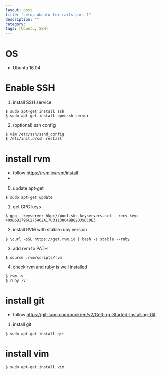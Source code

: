 ```yaml
---
layout: post
title: "setup ubuntu for rails part 1"
description: ""
category: 
tags: [Ubuntu, SSH]
---
```


# OS

* Ubuntu 16.04

# Enable SSH

1. install SSH service

```
$ sudo apt-get install ssh
$ sudo apt-get install openssh-server
```

2. (optional) ssh config

```
$ vim /etc/ssh/sshd_config
$ /etc/init.d/ssh restart
```

# install rvm

* follow <https://rvm.io/rvm/install>
* 

0. update apt-get

```
$ sudo apt-get update
```

1. get GPG keys

```
$ gpg --keyserver hkp://pool.sks-keyservers.net --recv-keys 409B6B1796C275462A1703113804BB82D39DC0E3
```

2. install RVM with stable ruby version

```
$ \curl -sSL https://get.rvm.io | bash -s stable --ruby
```

3. add rvm to PATH

```
$ source .rvm/scripts/rvm
```

4. check rvm and ruby is well installed

```
$ rvm -v
$ ruby -v
```

# install git

* follow <https://git-scm.com/book/en/v2/Getting-Started-Installing-Git>

1. install git

```
$ sudo apt-get install git
```

# install vim

```
$ sudo apt-get install vim
```
